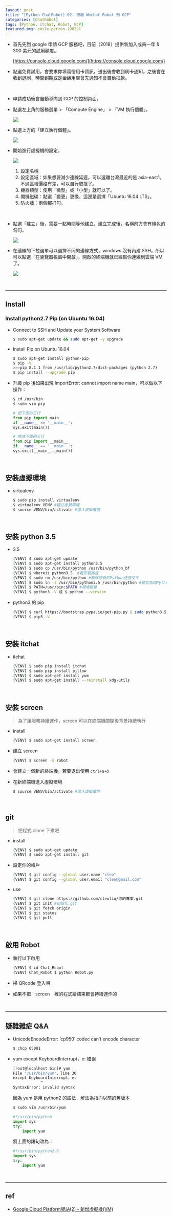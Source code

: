 ```yaml
---
layout: post
title: "[Python ChatRobot] 02. 部屬 Wechat Robot 到 GCP"
categories: [ChatRobot]
tags: [Python, itchat, Robot, GCP]
featured-img: emile-perron-190221
---
```


- 首先先到 google 申請 GCP 服務吧，目前（2018）提供新加入成員一年 & 300 美元的試用額度。

    [https://console.cloud.google.com/](https://console.cloud.google.com/)

- 點選免費試用，會要求你填寫信用卡資訊，送出後會收到刷卡通知，之後會在收到退刷，時間到期或是金額用畢會先通知不會自動扣款。

<br>

- 申請成功後會自動導向到 GCP 的控制頁面。
- 點選左上角的服務選單 > 「Compute Engine」 > 「VM 執行個體」。

    ![](https://s3.amazonaws.com/notejoy/note_images/180971.1.2018-12-13%20%E4%B8%8A%E5%8D%88%2010-38-15.jpg)

- 點選上方的「建立執行個體」。

    ![](https://s3.amazonaws.com/notejoy/note_images/180971.1.2018-12-13%20%E4%B8%8A%E5%8D%88%2010-39-10.jpg)

- 開始進行虛擬機的設定。

    ![](https://s3.amazonaws.com/notejoy/note_images/180971.1.2018-12-13%20%E4%B8%8A%E5%8D%88%2010-41-36.jpg)

    1. 設定名稱
    2. 設定區域：如果想要減少連線延遲，可以選離台灣最近的是 asia-east1，不過區域價格有差，可以自行取捨了。
    3. 機器類型：使用「微型」或「小型」就可以了。
    4. 開機磁碟：點選「變更」更換，這邊是選擇「Ubuntu 16.04 LTS」。
    5. 防火牆：兩個都打勾。

<br>

- 點選「建立」後，需要一點時間等他建立，建立完成後，名稱前方會有綠色的勾勾。

    ![](https://s3.amazonaws.com/notejoy/note_images/180971.1.2018-12-13%20%E4%B8%8A%E5%8D%88%2010-50-05.jpg)

- 在連線的下拉選單可以選擇不同的連線方式，windows 沒有內建 SSH，所以可以點選「在瀏覽器視窗中開啟」，開啟的終端機就已經幫你連線到雲端 VM 了。

    ![](https://s3.amazonaws.com/notejoy/note_images/180971.1.2018-12-13%20%E4%B8%8A%E5%8D%88%2010-53-29.jpg)

<br>

***

## Install

### Install python2.7 Pip (on Ubuntu 16.04)

- Connect to SSH and Update your System Software

    ```bash
    $ sudo apt-get update && sudo apt-get -y upgrade
    ```

- Install Pip on Ubuntu 16.04

    ```bash
    $ sudo apt-get install python-pip
    $ pip -V
    >>>pip 8.1.1 from /usr/lib/python2.7/dist-packages (python 2.7)
    $ pip install --upgrade pip
    ```

- 升級 pip 後如果出現 ImportError: cannot import name main，可以做以下操作：

    ```bash
    $ cd /usr/bin
    $ sudo vim pip
    ```

    ```python
    # 把下面的三行
    from pip import main
    if __name__ == '__main__':
    sys.exit(main())

    # 換成下面的三行
    from pip import __main__
    if __name__ == '__main__':
    sys.exit(__main__._main())
    ```

<br>

## 安裝虛擬環境 

- virtualenv

    ```bash
    $ sudo pip install virtualenv
    $ virtualenv VENV #建立虛擬環境
    $ source VENV/bin/activate #進入虛擬環境
    ```

<br>

## 安裝 python 3.5

- 3.5

    ```bash
    (VENV) $ sudo apt-get update 
    (VENV) $ sudo apt-get install python3.5 
    (VENV) $ sudo cp /usr/bin/python /usr/bin/python_bf
    (VENV) $ whereis python3.5  #看安裝路徑
    (VENV) $ sudo rm /usr/bin/python #删除原有的Python连接文件
    (VENV) $ sudo ln -s /usr/bin/python3.5 /usr/bin/python #建立指向Python3.5的連結
    (VENV) $ PATH=/usr/bin:$PATH #環境變量
    (VENV) $ python3 -V 或 $ python --version
    ```

- python3 的 pip

    ```bash
    (VENV) $ curl https://bootstrap.pypa.io/get-pip.py | sudo python3.5
    (VENV) $ pip3 -V
    ```

<br>

## 安裝 itchat

- itchat

    ```bash
    (VENV) $ sudo pip install itchat
    (VENV) $ sudo pip install pillow
    (VENV) $ sudo apt-get install yum
    (VENV) $ sudo apt-get install --reinstall xdg-utils
    ```

<br>

## 安裝 screen

> 為了讓服務持續運作，screen 可以在終端機關閉後背景持續執行

- install

    ```bash
    (VENV) $ sudo apt-get install screen
    ```

- 建立 screen

    ```bash
    (VENV) $ screen -S robot
    ```

- 會建立一個新的終端機，若要退出使用 `ctrl+a+d`

- 在新終端機進入虛擬環境

    ```bash
    $ source VENV/bin/activate #進入虛擬環境
    ```

<br>

## git

> 把程式 clone 下來吧

- install

    ```bash
    (VENV) $ sudo apt-get update
    (VENV) $ sudo apt-get install git
    ```

- 設定你的帳戶

    ```bash
    (VENV) $ git config --global user.name "cleo"
    (VENV) $ git config --global user.email "cleo@gmail.com"
    ```

- use

    ```bash
    (VENV) $ git clone https://github.com/cleoliu/你的專案.git
    (VENV) $ git init #初始化.git
    (VENV) $ git fetch origin
    (VENV) $ git status
    (VENV) $ git pull
    ```

<br>

## 啟用 Robot

- 執行以下啟用

    ```bash
    (VENV) $ cd Chat_Robot
    (VENV) Chat_Robot $ python Robot.py
    ```

- 掃 QRcode 登入唄
- 如果不把　screen　裡的程式給結束都會持續運作的

<br>

***

## 疑難雜症 Q&A

- UnicodeEncodeError: ‘cp950’ codec can’t encode character

    ```bash
    $ chcp 65001
    ```

- yum except KeyboardInterrupt，e: 错误

    ```bash
    [root@localhost bin]# yum
    File "/usr/bin/yum"，line 30
    except KeyboardInterrupt，e:
                ^
    SyntaxError: invalid syntax
    ```
    因為 yum 是用 python2 的語法，解法為指向以前的舊版本

    ```bash
    $ sudo vim /usr/bin/yum
    ```

    ```python
    #!/usr/bin/python
    import sys
    try:
        import yum
    ```

    將上面的語句改為：

    ```python
    #!/usr/bin/python2.6
    import sys
    try:
        import yum
    ```

<br>

***
## ref

- [Google Cloud Platform架站(2) - 新增虛擬機(VM)](http://robarter.pixnet.net/blog/post/223284352-%5Bgcp%5Dgoogle%E9%9B%B2%E7%AB%AF%E6%9E%B6%E7%AB%99%282%29---%E6%96%B0%E5%A2%9E%E8%99%9B%E6%93%AC%E6%A9%9F%28vm%29)

<br><br>